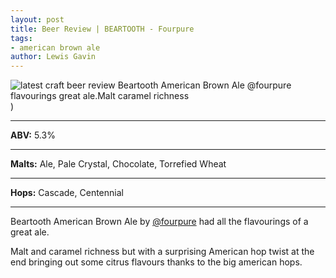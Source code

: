 ```yaml
---
layout: post
title: Beer Review | BEARTOOTH - Fourpure
tags: 
- american brown ale
author: Lewis Gavin
---
```


![latest craft beer review Beartooth American Brown Ale @fourpure flavourings great ale.Malt caramel richness](https://www.lewisgavin.co.uk/beermeupplease/images/2018-10-13-beer-review-beartooth-american-brown-ale-@fourpure-flavourings-great-alemalt-caramel-richness.png))

***
**ABV:** 5.3%

***
**Malts:**   Ale, Pale Crystal, Chocolate, Torrefied Wheat

***
**Hops:**    Cascade, Centennial

***

Beartooth American Brown Ale by [@fourpure](https://instagram.com/fourpure) had all the flavourings of a great ale.

Malt and caramel richness but with a surprising American hop twist at the end bringing out some citrus flavours thanks to the big american hops.
